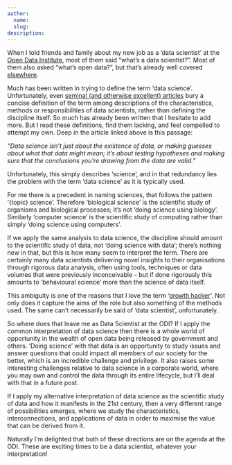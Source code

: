 ```yaml
---
author:
  name: 
  slug: 
description: 
---
```


<p>When I told friends and family about my new job as a &lsquo;data scientist&rsquo; at the <a rel="external" href="http://theodi.org/">Open Data Institute</a>, most of them said &ldquo;what&rsquo;s a data scientist?&rdquo;. Most of them also asked &ldquo;what&rsquo;s open data?&rdquo;, but that&rsquo;s already well covered <a rel="external" href="http://theodi.org/guide/what-open-data">elsewhere</a>.</p>

<p>Much has been written in trying to define the term &lsquo;data science&rsquo;. Unfortunately, even <a rel="external" href="http://radar.oreilly.com/2010/06/what-is-data-science.html">seminal (and otherwise excellent) articles</a> bury a concise definition of the term among descriptions of the characteristics, methods or responsibilities of data scientists, rather than defining the discipline itself. So much has already been written that I hesitate to add more. But I read these definitions, find them lacking, and feel compelled to attempt my own. Deep in the article linked above is this passage:</p>

<p><em>&ldquo;Data science isn&rsquo;t just about the existence of data, or making guesses about what that data might mean; it&rsquo;s about testing hypotheses and making sure that the conclusions you&rsquo;re drawing from the data are valid.&rdquo;</em></p>

<p>Unfortunately, this simply describes &lsquo;science&rsquo;, and in that redundancy lies the problem with the term &lsquo;data science&rsquo; as it is typically used.  </p>

<p>For me there is a precedent in naming sciences, that follows the pattern &lsquo;{topic} science&rsquo;. Therefore &lsquo;biological science&rsquo; is the scientific study of organisms and biological processes; it&rsquo;s not &lsquo;doing science using biology&rsquo;. Similarly &lsquo;computer science&rsquo; is the scientific study of computing rather than simply &lsquo;doing science using computers&rsquo;.  </p>

<p>If we apply the same analysis to data science, the discipline should amount to the scientific study of data, not &lsquo;doing science with data&rsquo;; there&rsquo;s nothing new in that, but this is how many seem to interpret the term. There are certainly many data scientists delivering novel insights to their organisations through rigorous data analysis, often using tools, techniques or data volumes that were previously inconceivable &ndash; but if done rigorously this amounts to &lsquo;behavioural science&rsquo; more than the science of data itself.</p>

<p>This ambiguity is one of the reasons that I love the term &lsquo;<a rel="external" href="http://andrewchen.co/2012/04/27/how-to-be-a-growth-hacker-an-airbnbcraigslist-case-study/">growth hacker</a>&rsquo;. Not only does it capture the aims of the role but also something of the methods used. The same can&rsquo;t necessarily be said of &lsquo;data scientist&rsquo;, unfortunately.  </p>

<p>So where does that leave me as Data Scientist at the ODI? If I apply the common interpretation of data science then there is a whole world of opportunity in the wealth of open data being released by government and others. &lsquo;Doing science&rsquo; with that data is an opportunity to study issues and answer questions that could impact all members of our society for the better, which is an incredible challenge and privilege. It also raises some interesting challenges relative to data science in a corporate world, where you may own and control the data through its entire lifecycle, but I&rsquo;ll deal with that in a future post.  </p>

<p>If I apply my alternative interpretation of data science as the scientific study of data and how it manifests in the 21st century, then a very different range of possibilities emerges, where we study the characteristics, interconnections, and applications of data in order to maximise the value that can be derived from it.  </p>

<p>Naturally I&rsquo;m delighted that both of these directions are on the agenda at the ODI. These are exciting times to be a data scientist, whatever your interpretation!</p>
